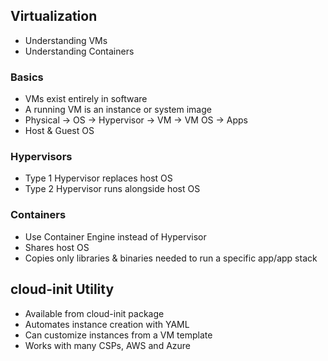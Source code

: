 ## Virtualization
- Understanding VMs
- Understanding Containers

### Basics
- VMs exist entirely in software
- A running VM is an instance or system image
- Physical -> OS -> Hypervisor -> VM -> VM OS -> Apps
- Host & Guest OS

### Hypervisors
- Type 1 Hypervisor replaces host OS
- Type 2 Hypervisor runs alongside host OS

### Containers
- Use Container Engine instead of Hypervisor
- Shares host OS
- Copies only libraries & binaries needed to run a specific app/app stack

## cloud-init Utility
- Available from cloud-init package
- Automates instance creation with YAML
- Can customize instances from a VM template
- Works with many CSPs, AWS and Azure
